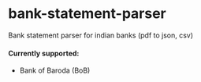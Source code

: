# bank-statement-parser
Bank statement parser for indian banks (pdf to json, csv)


#### Currently supported:

- Bank of Baroda (BoB)
